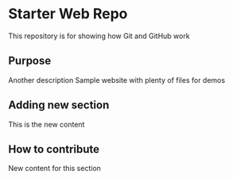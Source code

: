 # Starter Web Repo

This repository is for showing how Git and GitHub work

## Purpose
Another description
Sample website with plenty of files for demos

## Adding new section
This is the new content

## How to contribute
New content for this section
